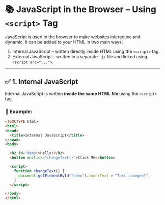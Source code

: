 # 📚 JavaScript in the Browser – Using `<script>` Tag

JavaScript is used in the browser to make websites interactive and dynamic. It can be added to your HTML in two main ways:

1. Internal JavaScript – written directly inside HTML using the `<script>` tag.
2. External JavaScript – written in a separate `.js` file and linked using `<script src="...">`.

---

## ✅ 1. Internal JavaScript

Internal JavaScript is written **inside the same HTML file** using the `<script>` tag.

### 📌 Example:

```html
<!DOCTYPE html>
<html>
<head>
  <title>Internal JavaScript</title>
</head>
<body>

  <h2 id="demo">Hello!</h2>
  <button onclick="changeText()">Click Me</button>

  <script>
    function changeText() {
      document.getElementById("demo").innerText = "Text changed!";
    }
  </script>

</body>
</html>
